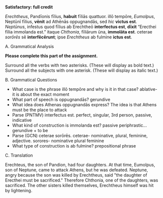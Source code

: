 **Satisfactory: full credit**



*Erechtheus*, Pandīonis fīlius, **habuit** fīliās quattuor. illō tempōre, *Eumolpus*, Neptūnī fīlius, **vēnit** ad Athēnās oppugnandās, sed *hic* **victus est**. *Neptūnus*, infestus quod fīlius ab Erechtheō **interfectus est**, **dīxit** “Erecthei fīlia immolanda est.” itaque *Chthonia*, fīliārum ūna, **immolāta est**. ceterae *sorōrēs* sē **interfēcērunt**; ipse *Erechtheus* ab fulmine **ictus est**.

A. Grammatical Analysis

**Please complete this part of the assignment.**

Surround all the verbs with two asterisks. (These will display as bold text.) Surround all the subjects with one asterisk. (These will display as italic text.)

B. Grammatical Questions

- What case is the phrase illō tempōre and why is it in that case?
ablative- it is about the exact moment
- What part of speech is oppugnandās?
gerundive
- What idea does Athenas oppugnandās express? The idea is that Athens must be the place to attack
- Parse (PNTMV) interfectus est. perfect, singular, 3rd person, passive, indicative
- What kind of construction is immolanda est? passive periphrastic... gerundive + to be
- Parse (GCN) ceterae sorōrēs. ceterae- nominative, plural, feminine, adjective.  sorores- nominative plural feminine
- What type of construction is ab fulmine? prepositional phrase

C. Translation

Erechteus, the son of Pandion, had four daughters. At that time, Eumolpus, son of Neptune, came to attack Athens, but he was defeated. Neptune, angry because the son was killed by Erechtheus, said "the daughter of Erecthei must be sacrificed." Therefore Chthonia, one of the daughters, was sacrificed. The other sisters killed themselves, Erechtheus himself was hit by lightening.
